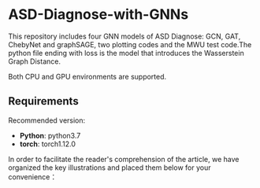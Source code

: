 # ASD-Diagnose-with-GNNs

This repository includes four GNN models of ASD Diagnose: GCN, GAT, ChebyNet and graphSAGE, two plotting codes and the MWU test code.The python file ending with loss is the model that introduces the Wasserstein Graph Distance.

Both CPU and GPU environments are supported.

## Requirements

Recommended version:

* **Python**: python3.7 
* **torch**: torch1.12.0

In order to facilitate the reader's comprehension of the article, we have organized the key illustrations and placed them below for your convenience：
